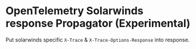 # OpenTelemetry Solarwinds response Propagator (Experimental)

Put solarwinds specific `X-Trace` & `X-Trace-Options-Response` into response.
